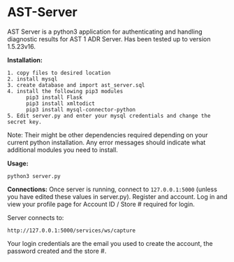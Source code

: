 # AST-Server
AST Server is a python3 application for authenticating and handling diagnostic results for AST 1 ADR Server. Has been tested up to version 1.5.23v16.

__Installation:__
```
1. copy files to desired location
2. install mysql
3. create database and import ast_server.sql
4. install the following pip3 modules
      pip3 install Flask
      pip3 install xmltodict
      pip3 install mysql-connector-python
5. Edit server.py and enter your mysql credentials and change the secret key.
```
Note: Their might be other dependencies required depending on your current python installation. Any error messages should indicate what additional modules you need to install.

__Usage:__
```
python3 server.py
```

__Connections:__
Once server is running, connect to ```127.0.0.1:5000``` (unless you have edited these values in server.py). Register and account. Log in and view your profile page for Account ID / Store # required for login.

Server connects to:
```
http://127.0.0.1:5000/services/ws/capture
```
Your login credentials are the email you used to create the account, the password created and the store #.
